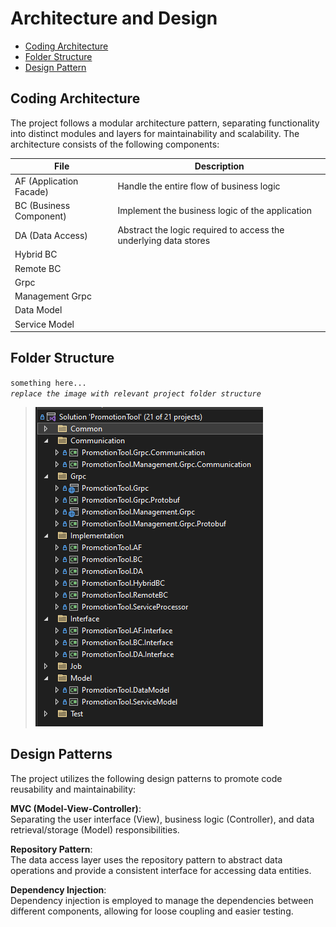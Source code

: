# Architecture and Design
- [Coding Architecture](#coding-architecture)
- [Folder Structure](#folder-structure)
- [Design Pattern](#design-patterns)

## Coding Architecture
The project follows a modular architecture pattern, separating functionality into distinct modules and layers for maintainability and scalability. The architecture consists of the following components:

| File | Description |
| ------ | ------ |
| AF (Application Facade) | Handle the entire flow of business logic |
| BC (Business Component) | Implement the business logic of the application |
| DA (Data Access) | Abstract the logic required to access the underlying data stores |
| Hybrid BC |  |
| Remote BC |  |
| Grpc |  |
| Management Grpc |  |
| Data Model |  |
| Service Model |  |

## Folder Structure
`something here...`  
*`replace the image with relevant project folder structure`*  
> <img src="folder-structure.png">

## Design Patterns
The project utilizes the following design patterns to promote code reusability and maintainability:

**MVC (Model-View-Controller)**:  
Separating the user interface (View), business logic (Controller), and data retrieval/storage (Model) responsibilities.

**Repository Pattern**:  
The data access layer uses the repository pattern to abstract data operations and provide a consistent interface for accessing data entities.

**Dependency Injection**:  
Dependency injection is employed to manage the dependencies between different components, allowing for loose coupling and easier testing.
